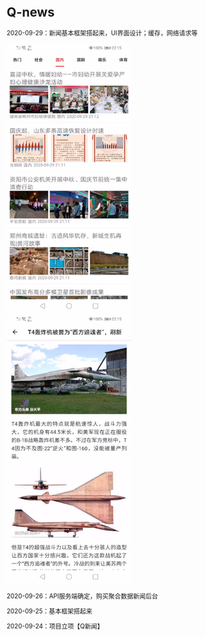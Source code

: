 # Q-news



2020-09-29：新闻基本框架搭起来，UI界面设计；缓存，网络请求等

<img src="https://github.com/quibbler01/Android-news/blob/master/picture/Snipaste_2020-09-29_22-15-56.png" alt="Snipaste_2020-09-29_22-15-56" style="zoom:80%;" />

<img src="https://github.com/quibbler01/Android-news/blob/master/picture/Snipaste_2020-09-29_22-16-24.png" alt="Snipaste_2020-09-29_22-16-24" style="zoom:80%;" />

2020-09-26：API服务端确定，购买聚合数据新闻后台

2020-09-25：基本框架搭起来

2020-09-24：项目立项【Q新闻】

